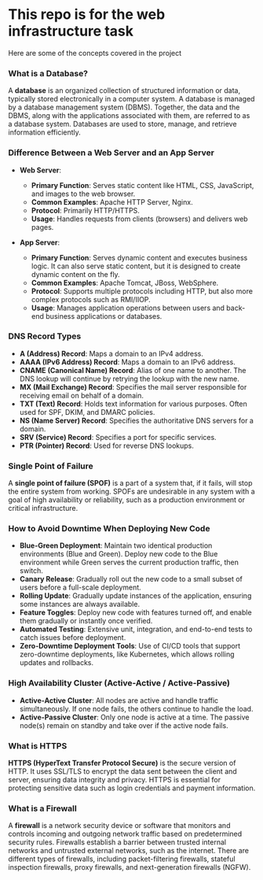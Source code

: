 # This repo is for the web infrastructure task

Here are some of the concepts covered in the project

### What is a Database?
A **database** is an organized collection of structured information or data, typically stored electronically in a computer system. A database is managed by a database management system (DBMS). Together, the data and the DBMS, along with the applications associated with them, are referred to as a database system. Databases are used to store, manage, and retrieve information efficiently.

### Difference Between a Web Server and an App Server
- **Web Server**: 
  - **Primary Function**: Serves static content like HTML, CSS, JavaScript, and images to the web browser.
  - **Common Examples**: Apache HTTP Server, Nginx.
  - **Protocol**: Primarily HTTP/HTTPS.
  - **Usage**: Handles requests from clients (browsers) and delivers web pages.

- **App Server**:
  - **Primary Function**: Serves dynamic content and executes business logic. It can also serve static content, but it is designed to create dynamic content on the fly.
  - **Common Examples**: Apache Tomcat, JBoss, WebSphere.
  - **Protocol**: Supports multiple protocols including HTTP, but also more complex protocols such as RMI/IIOP.
  - **Usage**: Manages application operations between users and back-end business applications or databases.

### DNS Record Types
- **A (Address) Record**: Maps a domain to an IPv4 address.
- **AAAA (IPv6 Address) Record**: Maps a domain to an IPv6 address.
- **CNAME (Canonical Name) Record**: Alias of one name to another. The DNS lookup will continue by retrying the lookup with the new name.
- **MX (Mail Exchange) Record**: Specifies the mail server responsible for receiving email on behalf of a domain.
- **TXT (Text) Record**: Holds text information for various purposes. Often used for SPF, DKIM, and DMARC policies.
- **NS (Name Server) Record**: Specifies the authoritative DNS servers for a domain.
- **SRV (Service) Record**: Specifies a port for specific services.
- **PTR (Pointer) Record**: Used for reverse DNS lookups.

### Single Point of Failure
A **single point of failure (SPOF)** is a part of a system that, if it fails, will stop the entire system from working. SPOFs are undesirable in any system with a goal of high availability or reliability, such as a production environment or critical infrastructure.

### How to Avoid Downtime When Deploying New Code
- **Blue-Green Deployment**: Maintain two identical production environments (Blue and Green). Deploy new code to the Blue environment while Green serves the current production traffic, then switch.
- **Canary Release**: Gradually roll out the new code to a small subset of users before a full-scale deployment.
- **Rolling Update**: Gradually update instances of the application, ensuring some instances are always available.
- **Feature Toggles**: Deploy new code with features turned off, and enable them gradually or instantly once verified.
- **Automated Testing**: Extensive unit, integration, and end-to-end tests to catch issues before deployment.
- **Zero-Downtime Deployment Tools**: Use of CI/CD tools that support zero-downtime deployments, like Kubernetes, which allows rolling updates and rollbacks.

### High Availability Cluster (Active-Active / Active-Passive)
- **Active-Active Cluster**: All nodes are active and handle traffic simultaneously. If one node fails, the others continue to handle the load.
- **Active-Passive Cluster**: Only one node is active at a time. The passive node(s) remain on standby and take over if the active node fails.

### What is HTTPS
**HTTPS (HyperText Transfer Protocol Secure)** is the secure version of HTTP. It uses SSL/TLS to encrypt the data sent between the client and server, ensuring data integrity and privacy. HTTPS is essential for protecting sensitive data such as login credentials and payment information.

### What is a Firewall
A **firewall** is a network security device or software that monitors and controls incoming and outgoing network traffic based on predetermined security rules. Firewalls establish a barrier between trusted internal networks and untrusted external networks, such as the internet. There are different types of firewalls, including packet-filtering firewalls, stateful inspection firewalls, proxy firewalls, and next-generation firewalls (NGFW).
